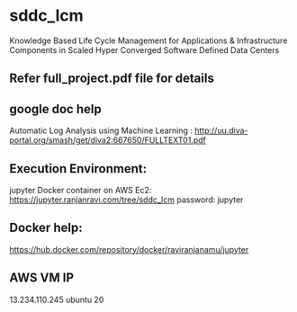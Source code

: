 # sddc_lcm
Knowledge Based Life Cycle Management for Applications &amp;   Infrastructure Components in Scaled Hyper Converged Software Defined Data Centers

Refer full_project.pdf file for details
------

google doc help
--------------
Automatic Log Analysis using Machine Learning  : http://uu.diva-portal.org/smash/get/diva2:667650/FULLTEXT01.pdf


Execution Environment:
-------------------
jupyter Docker container on AWS Ec2:
https://jupyter.ranjanravi.com/tree/sddc_lcm
password: jupyter

Docker help:
--------------
https://hub.docker.com/repository/docker/raviranjanamu/jupyter

AWS VM IP
-------
13.234.110.245 ubuntu 20
